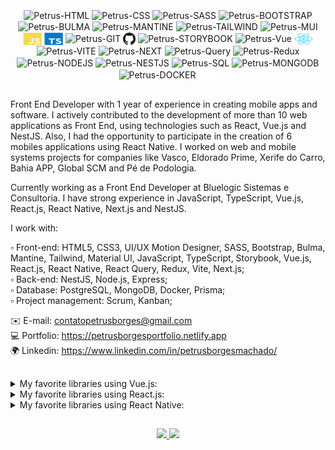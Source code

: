 <div style="display: inline_block" align="center"><br>
  <img align="center" alt="Petrus-HTML" height="20" width="30" src="https://cdn.jsdelivr.net/gh/devicons/devicon/icons/html5/html5-original.svg">
  <img align="center" alt="Petrus-CSS" height="20" width="30" src="https://cdn.jsdelivr.net/gh/devicons/devicon/icons/css3/css3-original.svg">
  <img align="center" alt="Petrus-SASS" height="20" width="30" src="https://cdn.jsdelivr.net/gh/devicons/devicon/icons/sass/sass-original.svg">
  <img align="center" alt="Petrus-BOOTSTRAP" height="20" width="30" src="https://cdn.jsdelivr.net/gh/devicons/devicon/icons/bootstrap/bootstrap-original.svg">
  <img align="center" alt="Petrus-BULMA" height="20" width="30" src="https://cdn.jsdelivr.net/gh/devicons/devicon/icons/bulma/bulma-plain.svg">
  <img align="center" alt="Petrus-MANTINE" height="20" width="30" src="https://user-images.githubusercontent.com/105453766/228110608-2ff3ba3f-b925-4aef-bba1-9bac27599733.svg">
  <img align="center" alt="Petrus-TAILWIND" height="20" width="30" src="https://cdn.jsdelivr.net/gh/devicons/devicon/icons/tailwindcss/tailwindcss-plain.svg">
  <img align="center" alt="Petrus-MUI" height="20" width="20" src="https://cdn.jsdelivr.net/gh/devicons/devicon/icons/materialui/materialui-plain.svg">
  <img align="center" alt="Petrus-Js" height="20" width="30" src="https://raw.githubusercontent.com/devicons/devicon/master/icons/javascript/javascript-plain.svg">
  <img align="center" alt="Petrus-Ts" height="20" width="30" src="https://raw.githubusercontent.com/devicons/devicon/master/icons/typescript/typescript-plain.svg">
  <img align="center" alt="Petrus-GIT" height="20" width="30" src="https://cdn.jsdelivr.net/gh/devicons/devicon/icons/git/git-original.svg">
  <img align="center" alt="Petrus-GITHUB" height="20" width="20" src="/assets/GitHub.png">
  <img align="center" alt="Petrus-STORYBOOK" height="20" width="20" src="https://cdn.jsdelivr.net/gh/devicons/devicon/icons/storybook/storybook-original.svg">
  <img align="center" alt="Petrus-Vue" height="20" width="30" src="https://cdn.jsdelivr.net/gh/devicons/devicon/icons/vuejs/vuejs-original.svg">
  <img align="center" alt="Petrus-React" height="20" width="30" src="https://raw.githubusercontent.com/devicons/devicon/master/icons/react/react-original.svg">
  <img align="center" alt="Petrus-VITE" height="20" width="20" src="https://user-images.githubusercontent.com/105453766/228204405-b9e4e775-e3e0-4e27-b519-3da47960b8ac.png">
  <img align="center" alt="Petrus-NEXT" height="20" width="20" src="https://user-images.githubusercontent.com/105453766/228205273-25062219-d78c-42bf-bd72-e633a3c46d8b.svg">
  <img align="center" alt="Petrus-Query" height="20" width="25" src="https://user-images.githubusercontent.com/105453766/226477814-e25cd403-e787-4298-9979-652375601892.png">
  <img align="center" alt="Petrus-Redux" height="20" width="30" src="https://cdn.jsdelivr.net/gh/devicons/devicon/icons/redux/redux-original.svg">
  <img align="center" alt="Petrus-NODEJS" height="20" width="30" src="https://cdn.jsdelivr.net/gh/devicons/devicon/icons/nodejs/nodejs-original.svg">
  <img align="center" alt="Petrus-NESTJS" height="20" width="30" src="https://cdn.jsdelivr.net/gh/devicons/devicon/icons/nestjs/nestjs-plain.svg">
  <img align="center" alt="Petrus-SQL" height="20" width="30" src="https://cdn.jsdelivr.net/gh/devicons/devicon/icons/postgresql/postgresql-original.svg">
  <img align="center" alt="Petrus-MONGODB" height="20" width="30" src="https://cdn.jsdelivr.net/gh/devicons/devicon/icons/mongodb/mongodb-original.svg">
  <img align="center" alt="Petrus-DOCKER" height="35" width="30" src="https://cdn.jsdelivr.net/gh/devicons/devicon/icons/docker/docker-original.svg">
 <img align="center" alt="Petrus-PRISMA" height="20" width="30" src="https://raw.githubusercontent.com/prisma/presskit/d48363389f2f2014ebab94ca3065ff86e5165e12/Assets/Prisma-LightSymbol.svg">
</div>

##

Front End Developer with 1 year of experience in creating mobile apps and software. I actively contributed to the development of more than 10 web applications as Front End, using technologies such as React, Vue.js and NestJS. Also, I had the opportunity to participate in the creation of 6 mobiles applications using React Native.
I worked on web and mobile systems projects for companies like Vasco, Eldorado Prime, Xerife do Carro, Bahia APP, Global SCM and Pé de Podologia.

Currently working as a Front End Developer at Bluelogic Sistemas e Consultoria. I have strong experience in JavaScript, TypeScript, Vue.js, React.js, React Native, Next.js and NestJS.

I work with:

▫ Front-end: HTML5, CSS3, UI/UX Motion Designer, SASS, Bootstrap, Bulma, Mantine, Tailwind, Material UI, JavaScript, TypeScript, Storybook, Vue.js, React.js, React Native, React Query, Redux, Vite, Next.js; <br/>
▫ Back-end: NestJS, Node.js, Express; <br/>
▫ Database: PostgreSQL, MongoDB, Docker, Prisma; <br/>
▫ Project management: Scrum, Kanban; <br/>

✉️ E-mail: contatopetrusborges@gmail.com <br/>
💻 Portfolio: https://petrusborgesportfolio.netlify.app <br/>
🌍 Linkedin: https://www.linkedin.com/in/petrusborgesmachado/

##

<details>
 <summary>
  My favorite libraries using Vue.js:
 </summary>
  
 ▫ [VUE GSAP](https://greensock.com/gsap/)<br/>
 ▫ [VUE MASKA](https://beholdr.github.io/maska/#/)<br/>
 ▫ [VUE TROISJS](https://troisjs.github.io)<br/>
 ▫ [VUE ANIMATE](https://animate.style)<br/>
 ▫ [VUE CAROUSEL](https://ismail9k.github.io/vue3-carousel/)<br/>
 ▫ [VUE TINY EMITTER](https://www.npmjs.com/package/tiny-emitter)<br/>
</details>

<details>
 <summary>
  My favorite libraries using React.js:
 </summary>
  
 ▫ [React TILT](https://github.com/jonathandion/react-tilt)<br/>
 ▫ [React AOS](https://github.com/michalsnik/aos)<br/>
 ▫ [React GSAP](https://github.com/bitworking/react-gsap)<br/>
 ▫ [React FORM](https://react-hook-form.com)<br/>
 ▫ [React AXIOS](https://github.com/axios/axios)<br/>
 ▫ [React EMAIL](https://react.email)<br/>
 ▫ [React REDUX](https://redux.js.org)<br/>
 ▫ [React QUERY](https://react-query-v3.tanstack.com)<br/>
 ▫ [React SWIPER](https://github.com/nolimits4web/swiper)<br/>
 ▫ [React SPRING](https://react-spring.dev/#introduction)<br/>
 ▫ [React LEAFLET](https://react-leaflet.js.org)<br/>
 ▫ [React TOASTIFY](https://yarnpkg.com/package/react-toastify)<br/>
 ▫ [React ZUSTAND](https://github.com/pmndrs/zustand)<br/>
 ▫ [React TAILWIND](https://tailwindcss.com)<br/>
 ▫ [React MANTINE](https://mantine.dev)<br/>
 ▫ [React SPINNERS](https://www.davidhu.io/react-spinners/)<br/>
 ▫ [React DROPZONE](https://react-dropzone.js.org)<br/>
 ▫ [React HOT TOAST](https://react-hot-toast.com)<br/>
 ▫ [React SHADCN/UI](https://ui.shadcn.com)<br/>
 ▫ [React PROP-TYPES](https://www.npmjs.com/package/prop-types)<br/>
 ▫ [React MATERIAL UI](https://mui.com)<br/>
 ▫ [React NATIVEWIND](https://www.nativewind.dev/quick-starts/react-native-cli)<br/>
 ▫ [React JSON SERVER](https://github.com/typicode/json-server)<br/>
 ▫ [React ROUTER-DOM](https://www.npmjs.com/package/react-router-dom)<br/>
 ▫ [React NEXT CLOUDINARY](https://next-cloudinary.spacejelly.dev)<br/>
 ▫ [React STYLED-COMPONENTS](https://styled-components.com)<br/>
 ▫ [Storybook](https://storybook.js.org)<br/>
 ▫ [Check Updates](https://www.npmjs.com/package/npm-check-updates)<br/>
 ▫ [Dub](https://dub.sh)<br/>
</details>

<details>
 <summary>
  My favorite libraries using React Native:
 </summary>
  
 ▫ [React Native SWIPER](https://github.com/leecade/react-native-swiper)<br/>
 ▫ [React Native NAVIGATION](https://reactnavigation.org)<br/>
 ▫ [React Native MASKED TEXT](https://github.com/bhrott/react-native-masked-text#readme)<br/>
</details>

##
  
<div align="center">
  <a href="https://github.com/PetrusBorges">
  <img height="145em" src="http://github-readme-streak-stats.herokuapp.com?user=PetrusBorges&theme=dark"/>
  <img height="145em" src="https://github-readme-stats.vercel.app/api/top-langs/?username=PetrusBorges&layout=compact&langs_count=7&theme=dark"/>
</div>
